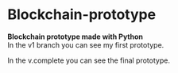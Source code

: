 # Blockchain-prototype
**Blockchain prototype made with Python**  
In the v1 branch you can see my first prototype.  

In the v.complete you can see the final prototype.

